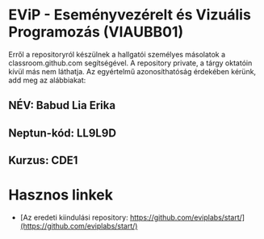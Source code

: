 # EViP - Eseményvezérelt és Vizuális Programozás (VIAUBB01)

Erről a repositoryról készülnek a hallgatói személyes másolatok a classroom.github.com segítségével.
A repository private, a tárgy oktatóin kívül más nem láthatja.
Az egyértelmű azonosíthatóság érdekében kérünk, add meg az alábbiakat:

## NÉV: Babud Lia Erika
## Neptun-kód: LL9L9D
## Kurzus: CDE1

# Hasznos linkek 

- [Az eredeti kiindulási repository: https://github.com/eviplabs/start/](https://github.com/eviplabs/start/)
